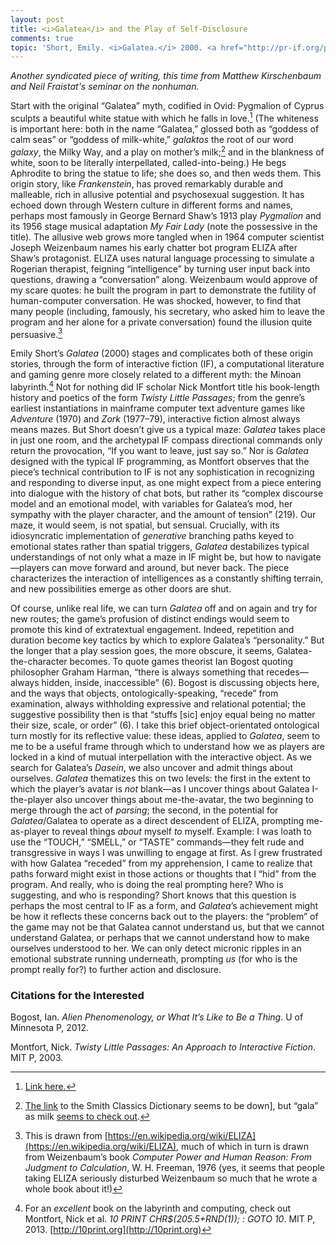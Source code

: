 ```yaml
---
layout: post
title: <i>Galatea</i> and the Play of Self-Disclosure
comments: true
topic: 'Short, Emily. <i>Galatea.</i> 2000. <a href="http://pr-if.org/play/galatea/">pr-if.org/play/galatea/</a>.'
---
```


*Another syndicated piece of writing, this time from Matthew Kirschenbaum and Neil Fraistat's seminar on the nonhuman.*

Start with the original “Galatea” myth, codified in Ovid: Pygmalion of Cyprus sculpts a beautiful white statue with which he falls in love.[^1] (The whiteness is important here: both in the name “Galatea,” glossed both as “goddess of calm seas” or “goddess of milk-white,” *galaktos* the root of our word *galaxy*, the Milky Way, and a play on mother’s milk;[^2] and in the blankness of white, soon to be literally interpellated, called-into-being.) He begs Aphrodite to bring the statue to life; she does so, and then weds them. This origin story, like *Frankenstein*, has proved remarkably durable and malleable, rich in allusive potential and psychosexual suggestion. It has echoed down through Western culture in different forms and names, perhaps most famously in George Bernard Shaw’s 1913 play *Pygmalion* and its 1956 stage musical adaptation *My Fair Lady* (note the possessive in the title). The allusive web grows more tangled when in 1964 computer scientist Joseph Weizenbaum names his early chatter bot program ELIZA after Shaw’s protagonist. ELIZA uses natural language processing to simulate a Rogerian therapist, feigning “intelligence” by turning user input back into questions, drawing a “conversation” along. Weizenbaum would approve of my scare quotes: he built the program in part to demonstrate the futility of human-computer conversation. He was shocked, however, to find that many people (including, famously, his secretary, who asked him to leave the program and her alone for a private conversation) found the illusion quite persuasive.[^3]

Emily Short’s *Galatea* (2000) stages and complicates both of these origin stories, through the form of interactive fiction (IF), a computational literature and gaming genre more closely related to a different myth: the Minoan labyrinth.[^4] Not for nothing did IF scholar Nick Montfort title his book-length history and poetics of the form *Twisty Little Passages*; from the genre’s earliest instantiations in mainframe computer text adventure games like *Adventure* (1970) and *Zork* (1977–79), interactive fiction almost always means mazes. But Short doesn’t give us a typical maze: *Galatea* takes place in just one room, and the archetypal IF compass directional commands only return the provocation, “If you want to leave, just say so.” Nor is *Galatea* designed with the typical IF programming, as Montfort observes that the piece’s technical contribution to IF is not any sophistication in recognizing and responding to diverse input, as one might expect from a piece entering into dialogue with the history of chat bots, but rather its “complex discourse model and an emotional model, with variables for Galatea’s mod, her sympathy with the player character, and the amount of tension” (219). Our maze, it would seem, is not spatial, but sensual. Crucially, with its idiosyncratic implementation of *generative* branching paths keyed to emotional states rather than spatial triggers, *Galatea* destabilizes typical understandings of not only what a maze in IF might be, but how to navigate—players can move forward and around, but never back. The piece characterizes the interaction of intelligences as a constantly shifting terrain, and new possibilities emerge as other doors are shut.

Of course, unlike real life, we can turn *Galatea* off and on again and try for new routes; the game’s profusion of distinct endings would seem to promote this kind of extratextual engagement. Indeed, repetition and duration become key tactics by which to explore Galatea’s “personality.” But the longer that a play session goes, the more obscure, it seems, Galatea-the-character becomes. To quote games theorist Ian Bogost quoting philosopher Graham Harman, “there is always something that recedes—always hidden, inside, inaccessible” (6). Bogost is discussing objects here, and the ways that objects, ontologically-speaking, “recede” from examination, always withholding expressive and relational potential; the suggestive possibility then is that “stuffs [sic] enjoy equal being no matter their size, scale, or order” (6). I take this brief object-orientated ontological turn mostly for its reflective value: these ideas, applied to *Galatea*, seem to me to be a useful frame through which to understand how we as players are locked in a kind of mutual interpellation with the interactive object. As we search for Galatea’s *Dasein*, we also uncover and admit things about ourselves. *Galatea* thematizes this on two levels: the first in the extent to which the player’s avatar is *not* blank—as I uncover things about Galatea I-the-player also uncover things about me-the-avatar, the two beginning to merge through the act of *parsing*; the second, in the potential for *Galatea*/Galatea to operate as a direct descendent of ELIZA, prompting me-as-player to reveal things *about* myself *to* myself. Example: I was loath to use the “TOUCH,” “SMELL,” or “TASTE” commands—they felt rude and transgressive in ways I was unwilling to engage at first. As I grew frustrated with how Galatea “receded” from my apprehension, I came to realize that paths forward might exist in those actions or thoughts that I “hid” from the program. And really, who is doing the real prompting here? Who is suggesting, and who is responding? Short knows that this question is perhaps the most central to IF as a form, and *Galatea*’s achievement might be how it reflects these concerns back out to the players: the “problem” of the game may not be that Galatea cannot understand us, but that we cannot understand Galatea, or perhaps that we cannot understand how to make ourselves understood to her. We can only detect micronic ripples in an emotional substrate running underneath, prompting *us* (for who is the prompt really for?) to further action and disclosure. 

[^1]: [Link here.](http://www.poetryintranslation.com/PITBR/Latin/Metamorph10.htm#anchor_Toc64105570)
[^2]: [The link](https://en.wikipedia.org/wiki/Galatea_(mythology)#cite_ref-1) to the Smith Classics Dictionary seems to be down], but “gala” as milk [seems to check out](https://en.wiktionary.org/wiki/γάλα#Greek).
[^3]: This is drawn from [https://en.wikipedia.org/wiki/ELIZA](https://en.wikipedia.org/wiki/ELIZA), much of which in turn is drawn from Weizenbaum’s book *Computer Power and Human Reason: From Judgment to Calculation*, W. H. Freeman, 1976 (yes, it seems that people taking ELIZA seriously disturbed Weizenbaum so much that he wrote a whole book about it!)
[^4]: For an *excellent* book on the labyrinth and computing, check out Montfort, Nick et al. *10 PRINT CHR$(205.5+RND(1)); : GOTO 10*. MIT P, 2013. [http://10print.org](http://10print.org)

### Citations for the Interested

Bogost, Ian. *Alien Phenomenology, or What It’s Like to Be a Thing*. U of Minnesota P, 2012. 

Montfort, Nick. *Twisty Little Passages: An Approach to Interactive Fiction*. MIT P, 2003. 

